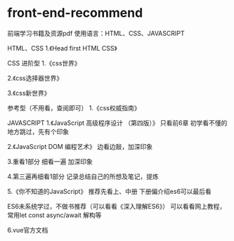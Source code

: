 # front-end-recommend
前端学习书籍及资源pdf
使用语言：HTML、CSS、JAVASCRIPT

HTML、CSS
1.《Head first HTML CSS》

CSS
进阶型
1.《css世界》

2.《css选择器世界》

3.《css新世界》

参考型（不用看，查阅即可）
1.《css权威指南》

JAVASCRIPT
1.《JavaScript 高级程序设计 （第四版）》
只看前6章 初学看不懂的地方跳过，先有个印象
	
2.《JavaScript DOM 编程艺术》
边看边敲，加深印象

3.重看1部分 细看一遍 加深印象

4.第三遍再细看1部分 记录总结自己的所想及笔记，提炼

5.《你不知道的JavaScript》
推荐先看上、中册 下册偏介绍es6可以最后看

ES6未系统学过，不做书推荐（可以看看《深入理解ES6》）
可以看看网上教程，常用let const async/await 解构等

6.vue官方文档

